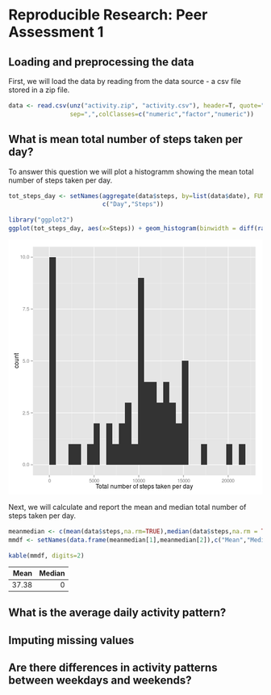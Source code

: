 # Reproducible Research: Peer Assessment 1


## Loading and preprocessing the data
First, we will load the data by reading from the data source - a csv file stored in a zip file.

```r
data <- read.csv(unz("activity.zip", "activity.csv"), header=T, quote="\"", 
                 sep=",",colClasses=c("numeric","factor","numeric"))
```

## What is mean total number of steps taken per day?
To answer this question we will plot a histogramm showing the mean total number of steps taken per day.

```r
tot_steps_day <- setNames(aggregate(data$steps, by=list(data$date), FUN=sum,na.rm=TRUE),
                          c("Day","Steps"))
```

```r
library("ggplot2")
ggplot(tot_steps_day, aes(x=Steps)) + geom_histogram(binwidth = diff(range(tot_steps_day$Steps))/30) + xlab("Total number of steps taken per day") 
```

![plot of chunk unnamed-chunk-3](figure/unnamed-chunk-3.png) 

Next, we will calculate and report the mean and median total number of steps taken per day.

```r
meanmedian <- c(mean(data$steps,na.rm=TRUE),median(data$steps,na.rm = TRUE))
mmdf <- setNames(data.frame(meanmedian[1],meanmedian[2]),c("Mean","Median")) ##Transform to Data Frame for kable
```

```r
kable(mmdf, digits=2)
```



|  Mean| Median|
|-----:|------:|
| 37.38|      0|
## What is the average daily activity pattern?



## Imputing missing values



## Are there differences in activity patterns between weekdays and weekends?
